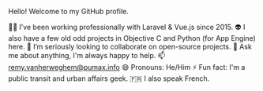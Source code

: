 Hello! Welcome to my GitHub profile.

👴🏻 I’ve been working professionally with Laravel & Vue.js since 2015.
👽 I also have a few old odd projects in Objective C and Python (for App Engine) here.
👯 I’m seriously looking to collaborate on open-source projects.
💬 Ask me about anything, I'm always happy to help.
📫 remy.vanherweghem@pumax.info
😄 Pronouns: He/Him
⚡ Fun fact: I'm a public transit and urban affairs geek.
🇫🇷 I also speak French.